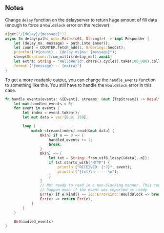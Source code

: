 


## Notes

Change `delay` function on the delayserver to return huge amount of fill data
(enough to force a `WouldBlock` error on the reciever):

```rust
#[get("/{delay}/{message}")]
async fn delay(path: web::Path<(u64, String)>) -> impl Responder {
    let (delay_ms, message) = path.into_inner();
    let count = COUNTER.fetch_add(1, Ordering::SeqCst);
    println!("#{count} - {delay_ms}ms: {message}");
    sleep(Duration::from_millis(delay_ms)).await;
    let extra: String = "HelloWorld".chars().cycle().take(100_000).collect();
    format!("{message} -- {extra}")
}
```

To get a more readable output, you can change the `handle_events` function
to something like this. You still have to handle the `WouldBlock` error in
this case.

```rust
fn handle_events(events: &[Event], streams: &mut [TcpStream]) -> Result<usize> {
    let mut handled_events = 0;
    for event in events {
        let index = event.token();
        let mut data = vec![0u8; 150];

        loop {
            match streams[index].read(&mut data) {
                Ok(n) if n == 0 => {
                    handled_events += 1;
                    break;
                }
                Ok(n) => {
                    let txt = String::from_utf8_lossy(&data[..n]);
                    if txt.starts_with("HTTP") {
                        println!("RECEIVED: {:?}", event);
                        println!("{txt}\n------\n");
                    }
                }
                // Not ready to read in a non-blocking manner. This could
                // happen even if the event was reported as ready
                Err(e) if e.kind() == io::ErrorKind::WouldBlock => break,
                Err(e) => return Err(e),
            }
        }
    }

    Ok(handled_events)
}
```

